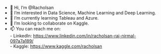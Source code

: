 - 👋 Hi, I’m @Racholsan
- 👀 I’m interested in Data Science, Machine Learning and Deep Learning.
- 🌱 I’m currently learning Tableau and Azure.
- 💞️ I’m looking to collaborate on Kaggle. 
- 📫 You can reach me on:<br> 
      - LinkedIn: https://www.linkedin.com/in/racholsan-raj-nirmal-097a7a189/  <br> 
      - Kaggle: https://www.kaggle.com/racholsan
                          

<!---
Racholsan/Racholsan is a ✨ special ✨ repository because its `README.md` (this file) appears on your GitHub profile.
You can click the Preview link to take a look at your changes.
--->
